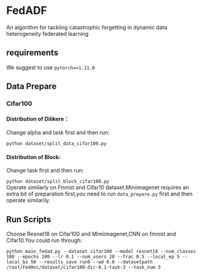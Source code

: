 # FedADF
An algorithm for tackling catastrophic forgetting in dynamic data heterogeneity federated learning
## requirements
We suggest to use `pytorch==1.11.0`
## Data Prepare
### Cifar100
#### Distribution of Dilikere：
Change alpha and task first and then run:  

`python dataset/split_data_cifar100.py`
#### Distribution of Block:
Change task first and then run:  

`python dataset/split_block_cifar100.py`  
Operate similarly on Fmnist and Cifar10 dataset.Miniimagenet requires an extra bit of preparation first,you need to run `data_prepare.py` first and then operate similarily.
## Run Scripts
Choose Resnet18 on Cifar100 and Mimiimagenet,CNN on fmnist and Cifar10.You could run through:  

`python main_fedad.py --dataset cifar100 --model resnet18 --num_classes 100 --epochs 100 --lr 0.1 --num_users 20 --frac 0.5 --local_ep 5 --local_bs 50 --results_save run0 --wd 0.0 --datasetpath /root/FedAnc/dataset/cifar100-dir-0.1-task-3 --task_num 3`
